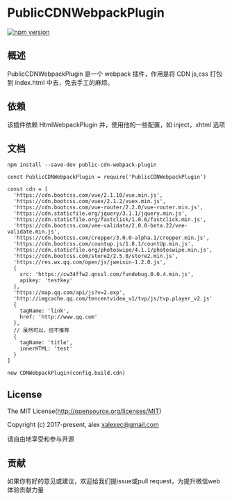 PublicCDNWebpackPlugin  
====

[![npm version](https://img.shields.io/npm/v/public-cdn-webpack-plugin.svg)](https://www.npmjs.org/package/public-cdn-webpack-plugin)

## 概述

PublicCDNWebpackPlugin 是一个 webpack 插件，作用是将 CDN js,css 打包到 index.html 中去，免去手工的麻烦。

## 依赖

该插件依赖 HtmlWebpackPlugin 并，使用他的一些配置，如 inject，xhtml 选项

## 文档

`npm install --save-dev public-cdn-webpack-plugin`

````
const PublicCDNWebpackPlugin = require('PublicCDNWebpackPlugin')

const cdn = [
  'https://cdn.bootcss.com/vue/2.1.10/vue.min.js',
  'https://cdn.bootcss.com/vuex/2.1.2/vuex.min.js',
  'https://cdn.bootcss.com/vue-router/2.2.0/vue-router.min.js',
  'https://cdn.staticfile.org/jquery/3.1.1/jquery.min.js',
  'https://cdn.staticfile.org/fastclick/1.0.6/fastclick.min.js',
  'https://cdn.bootcss.com/vee-validate/2.0.0-beta.22/vee-validate.min.js',
  'https://cdn.bootcss.com/cropper/3.0.0-alpha.1/cropper.min.js',
  'https://cdn.bootcss.com/countup.js/1.8.1/countUp.min.js',
  'https://cdn.staticfile.org/photoswipe/4.1.1/photoswipe.min.js',
  'https://cdn.bootcss.com/store2/2.5.0/store2.min.js',
  'https://res.wx.qq.com/open/js/jweixin-1.2.0.js',
  {
    src: 'https://cw34ffw2.qnssl.com/fundebug.0.0.4.min.js',
    apikey: 'testkey'
  },
  'https://map.qq.com/api/js?v=2.exp',
  'http://imgcache.qq.com/tencentvideo_v1/tvp/js/tvp.player_v2.js'
  {
    tagName: 'link',
    href: 'http://www.qq.com'
  },
  // 虽然可以，但不推荐
  {
    tagName: 'title',
    innerHTML: 'test'
  }
]

new CDNWebpackPlugin(config.build.cdn)

````

## License
The MIT License(http://opensource.org/licenses/MIT)

Copyright (c) 2017-present, alex <xalexec@gmail.com>

请自由地享受和参与开源

## 贡献

如果你有好的意见或建议，欢迎给我们提issue或pull request，为提升微信web体验贡献力量
